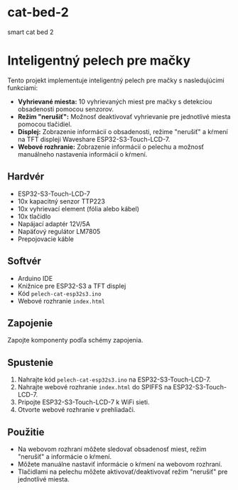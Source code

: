 # cat-bed-2
smart cat bed 2

# Inteligentný pelech pre mačky

Tento projekt implementuje inteligentný pelech pre mačky s nasledujúcimi funkciami:

* **Vyhrievané miesta:** 10 vyhrievaných miest pre mačky s detekciou obsadenosti pomocou senzorov.
* **Režim "nerušiť":** Možnosť deaktivovať vyhrievanie pre jednotlivé miesta pomocou tlačidiel.
* **Displej:** Zobrazenie informácií o obsadenosti, režime "nerušiť" a kŕmení na TFT displeji Waveshare ESP32-S3-Touch-LCD-7.
* **Webové rozhranie:** Zobrazenie informácií o pelechu a možnosť manuálneho nastavenia informácií o kŕmení.

## Hardvér

* ESP32-S3-Touch-LCD-7
* 10x kapacitný senzor TTP223
* 10x vyhrievací element (fólia alebo kábel)
* 10x tlačidlo
* Napájací adaptér 12V/5A
* Napäťový regulátor LM7805
* Prepojovacie káble

## Softvér

* Arduino IDE
* Knižnice pre ESP32-S3 a TFT displej
* Kód `pelech-cat-esp32s3.ino`
* Webové rozhranie `index.html`

## Zapojenie

Zapojte komponenty podľa schémy zapojenia.

## Spustenie

1. Nahrajte kód `pelech-cat-esp32s3.ino` na ESP32-S3-Touch-LCD-7.
2. Nahrajte webové rozhranie `index.html` do SPIFFS na ESP32-S3-Touch-LCD-7.
3. Pripojte ESP32-S3-Touch-LCD-7 k WiFi sieti.
4. Otvorte webové rozhranie v prehliadači.

## Použitie

* Na webovom rozhraní môžete sledovať obsadenosť miest, režim "nerušiť" a informácie o kŕmení.
* Môžete manuálne nastaviť informácie o kŕmení na webovom rozhraní.
* Tlačidlami na pelechu môžete aktivovať/deaktivovať režim "nerušiť" pre jednotlivé miesta.
